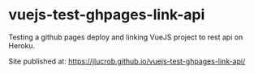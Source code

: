 # vuejs-test-ghpages-link-api
Testing a github pages deploy and linking VueJS project to rest api on Heroku. 

Site published at: https://jlucrob.github.io/vuejs-test-ghpages-link-api/
